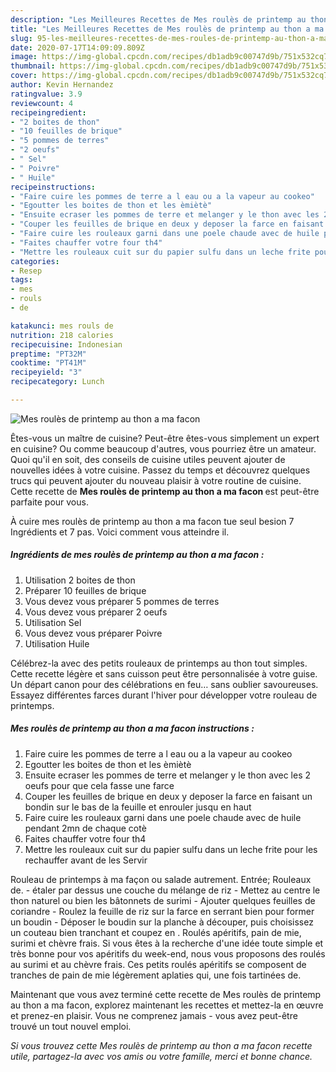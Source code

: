 ```yaml
---
description: "Les Meilleures Recettes de Mes roulès de printemp au thon a ma facon"
title: "Les Meilleures Recettes de Mes roulès de printemp au thon a ma facon"
slug: 95-les-meilleures-recettes-de-mes-roules-de-printemp-au-thon-a-ma-facon
date: 2020-07-17T14:09:09.809Z
image: https://img-global.cpcdn.com/recipes/db1adb9c00747d9b/751x532cq70/mes-roules-de-printemp-au-thon-a-ma-facon-photo-principale-de-la-recette.jpg
thumbnail: https://img-global.cpcdn.com/recipes/db1adb9c00747d9b/751x532cq70/mes-roules-de-printemp-au-thon-a-ma-facon-photo-principale-de-la-recette.jpg
cover: https://img-global.cpcdn.com/recipes/db1adb9c00747d9b/751x532cq70/mes-roules-de-printemp-au-thon-a-ma-facon-photo-principale-de-la-recette.jpg
author: Kevin Hernandez
ratingvalue: 3.9
reviewcount: 4
recipeingredient:
- "2 boites de thon"
- "10 feuilles de brique"
- "5 pommes de terres"
- "2 oeufs"
- " Sel"
- " Poivre"
- " Huile"
recipeinstructions:
- "Faire cuire les pommes de terre a l eau ou a la vapeur au cookeo"
- "Egoutter les boites de thon et les èmiètè"
- "Ensuite ecraser les pommes de terre et melanger y le thon avec les 2 oeufs pour que cela fasse une farce"
- "Couper les feuilles de brique en deux y deposer la farce en faisant un bondin sur le bas de la feuille et enrouler jusqu en haut"
- "Faire cuire les rouleaux garni dans une poele chaude avec de huile pendant 2mn de chaque cotè"
- "Faites chauffer votre four th4"
- "Mettre les rouleaux cuit sur du papier sulfu dans un leche frite pour les rechauffer avant de les Servir"
categories:
- Resep
tags:
- mes
- rouls
- de

katakunci: mes rouls de 
nutrition: 218 calories
recipecuisine: Indonesian
preptime: "PT32M"
cooktime: "PT41M"
recipeyield: "3"
recipecategory: Lunch

---
```



![Mes roulès de printemp au thon a ma facon](https://img-global.cpcdn.com/recipes/db1adb9c00747d9b/751x532cq70/mes-roules-de-printemp-au-thon-a-ma-facon-photo-principale-de-la-recette.jpg)

Êtes-vous un maître de cuisine? Peut-être êtes-vous simplement un expert en cuisine? Ou comme beaucoup d'autres, vous pourriez être un amateur. Quoi qu'il en soit, des conseils de cuisine utiles peuvent ajouter de nouvelles idées à votre cuisine. Passez du temps et découvrez quelques trucs qui peuvent ajouter du nouveau plaisir à votre routine de cuisine. Cette recette de <strong> Mes roulès de printemp au thon a ma facon </strong> est peut-être parfaite pour vous.

<!--inarticleads1-->

À cuire mes roulès de printemp au thon a ma facon tue seul besion 7 Ingrédients et 7 pas. Voici comment vous atteindre il.

##### Ingrédients de mes roulès de printemp au thon a ma facon :

1. Utilisation 2 boites de thon
1. Préparer 10 feuilles de brique
1. Vous devez vous préparer 5 pommes de terres
1. Vous devez vous préparer 2 oeufs
1. Utilisation  Sel
1. Vous devez vous préparer  Poivre
1. Utilisation  Huile


Célébrez-la avec des petits rouleaux de printemps au thon tout simples. Cette recette légère et sans cuisson peut être personnalisée à votre guise. Un départ canon pour des célébrations en feu… sans oublier savoureuses. Essayez différentes farces durant l&#39;hiver pour développer votre rouleau de printemps. 

<!--inarticleads2-->

##### Mes roulès de printemp au thon a ma facon instructions :

1. Faire cuire les pommes de terre a l eau ou a la vapeur au cookeo
1. Egoutter les boites de thon et les èmiètè
1. Ensuite ecraser les pommes de terre et melanger y le thon avec les 2 oeufs pour que cela fasse une farce
1. Couper les feuilles de brique en deux y deposer la farce en faisant un bondin sur le bas de la feuille et enrouler jusqu en haut
1. Faire cuire les rouleaux garni dans une poele chaude avec de huile pendant 2mn de chaque cotè
1. Faites chauffer votre four th4
1. Mettre les rouleaux cuit sur du papier sulfu dans un leche frite pour les rechauffer avant de les Servir


Rouleau de printemps à ma façon ou salade autrement. Entrée; Rouleaux de. - étaler par dessus une couche du mélange de riz - Mettez au centre le thon naturel ou bien les bâtonnets de surimi - Ajouter quelques feuilles de coriandre - Roulez la feuille de riz sur la farce en serrant bien pour former un boudin - Déposer le boudin sur la planche à découper, puis choisissez un couteau bien tranchant et coupez en . Roulés apéritifs, pain de mie, surimi et chèvre frais. Si vous êtes à la recherche d&#39;une idée toute simple et très bonne pour vos apéritifs du week-end, nous vous proposons des roulés au surimi et au chèvre frais. Ces petits roulés apéritifs se composent de tranches de pain de mie légèrement aplaties qui, une fois tartinées de. 

<!--inarticleads1-->

<p>
Maintenant que vous avez terminé cette recette de Mes roulès de printemp au thon a ma facon, explorez maintenant les recettes et mettez-la en œuvre et prenez-en plaisir. Vous ne comprenez jamais - vous avez peut-être trouvé un tout nouvel emploi.
</p>

<p>
<i>Si vous trouvez cette Mes roulès de printemp au thon a ma facon recette utile, partagez-la avec vos amis ou votre famille, merci et bonne chance.</i>
</p>

